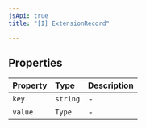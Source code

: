 ```yaml
---
jsApi: true
title: "[I] ExtensionRecord"

---
```

## Properties

| Property | Type | Description |
| :------ | :------ | :------ |
| `key` | `string` | - |
| `value` | `Type` | - |
